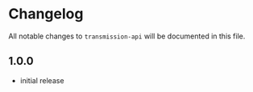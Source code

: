 # Changelog

All notable changes to `transmission-api` will be documented in this file.

## 1.0.0

- initial release
